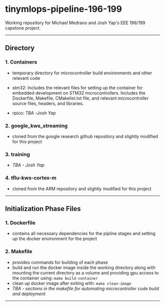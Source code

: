 # tinymlops-pipeline-196-199
Working repository for Michael Medrano and Josh Yap's EEE 196/199 capstone project.

---

## Directory

### 1. Containers
- temporary directory for microcontroller build environments and other relevant code

- stm32: Includes the relevant files for setting up the container for embedded development on STM32 microcontrollers. Includes the Dockerfile, Makefile, CMakelist.txt file, and relevant microcontroller source files, headers, and libraries. 

- rpico: *TBA -Josh Yap*

### 2. google_kws_streaming
- cloned from the google research github repository and slightly modified for this project

### 3. training
- *TBA - Josh Yap*

### 4. tflu-kws-cortex-m
- cloned from the ARM repository and slightly modified for this project
---
## Initialization Phase Files

### 1. Dockerfile
- contains all necessary dependencies for the pipline stages and setting up the docker environment for the project

### 2. Makefile
- provides commands for building of each phase
- build and run the docker image inside the working directory along with mounting the current directory as a volume and providing gpu access to the container using: `make build-container`
- clean up docker image after exiting with: `make clean-image`
- *TBA - sections in the makefile for automating microcontroller code build and deployment*

--- 